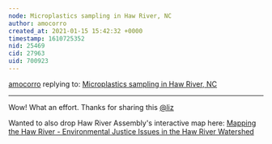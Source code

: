 ```yaml
---
node: Microplastics sampling in Haw River, NC
author: amocorro
created_at: 2021-01-15 15:42:32 +0000
timestamp: 1610725352
nid: 25469
cid: 27963
uid: 700923
---
```




[amocorro](../profile/amocorro) replying to: [Microplastics sampling in Haw River, NC](../notes/liz/01-15-2021/microplastics-sampling-in-haw-river-nc)

----
Wow! What an effort. Thanks for sharing this [@liz](/profile/liz) 

Wanted to also drop Haw River Assembly's interactive map here:
[Mapping the Haw River - Environmental Justice Issues in the Haw River Watershed](https://storymaps.arcgis.com/stories/ca3170b9aa154950ba867c7384a02187)